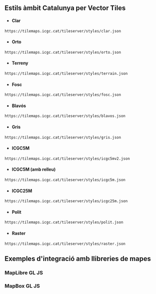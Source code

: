 ## Estils àmbit Catalunya per Vector Tiles

* #### Clar
```
https://tilemaps.icgc.cat/tileserver/styles/clar.json 
```

* #### Orto
```
https://tilemaps.icgc.cat/tileserver/styles/orto.json 
```

* #### Terreny
```
https://tilemaps.icgc.cat/tileserver/styles/terrain.json 
```

* #### Fosc
```
https://tilemaps.icgc.cat/tileserver/styles/fosc.json 
```

* #### Blavós
```
https://tilemaps.icgc.cat/tileserver/styles/blavos.json 
```

* #### Gris
```
https://tilemaps.icgc.cat/tileserver/styles/gris.json 
```

* #### ICGC5M
```
https://tilemaps.icgc.cat/tileserver/styles/icgc5mv2.json 
```

* #### ICGC5M (amb relleu)
```
https://tilemaps.icgc.cat/tileserver/styles/icgc5m.json 
```

* #### ICGC25M
```
https://tilemaps.icgc.cat/tileserver/styles/icgc25m.json 
```

* #### Polit
```
https://tilemaps.icgc.cat/tileserver/styles/polit.json 
```

* #### Raster
```
https://tilemaps.icgc.cat/tileserver/styles/raster.json 
```

## Exemples d'integració amb llibreries de mapes
### MapLibre GL JS 
### MapBox GL JS 